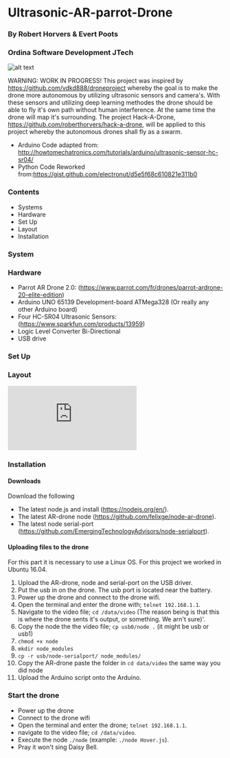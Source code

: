 # Ultrasonic-AR-parrot-Drone

### By Robert Horvers & Evert Poots
### Ordina Software Development JTech

![alt text](https://imgur.com/SVWl69D)

WARNING: WORK IN PROGRESS! This project was inspired by https://github.com/vdkd888/droneproject whereby the goal is to make the drone more autonomous by utilizing ultrasonic sensors and camera's. With these sensors and utilizing deep learning methodes the drone should be able to fly it's own path without human interference. At the same time the drone will map it's surrounding. The project Hack-A-Drone, https://github.com/roberthorvers/hack-a-drone, will be applied to this project whereby the autonomous drones shall fly as a swarm. 

- Arduino Code adapted from: http://howtomechatronics.com/tutorials/arduino/ultrasonic-sensor-hc-sr04/
- Python Code Reworked from:https://gist.github.com/electronut/d5e5f68c610821e311b0

### Contents

- Systems
- Hardware
- Set Up
- Layout
- Installation

### System


### Hardware

- Parrot AR Drone 2.0: (https://www.parrot.com/fr/drones/parrot-ardrone-20-elite-edition)
- Arduino UNO 65139 Development-board ATMega328 (Or really any other Arduino board)
- Four HC-SR04 Ultrasonic Sensors: (https://www.sparkfun.com/products/13959)
- Logic Level Converter Bi-Directional
- USB drive

### Set Up


### Layout
![equation](http://www.sciweavers.org/tex2img.php?eq=1%2Bsin%28mc%5E2%29&bc=White&fc=Black&im=jpg&fs=12&ff=arev&edit=)

### Installation

#### Downloads
Download the following
- The latest node.js and install (https://nodejs.org/en/).
- The latest AR-drone node (https://github.com/felixge/node-ar-drone).
- The latest node serial-port (https://github.com/EmergingTechnologyAdvisors/node-serialport).

#### Uploading files to the drone
For this part it is necessary to use a Linux OS. For this project we worked in Ubuntu 16.04.

1. Upload the AR-drone, node and serial-port on the USB driver.
2. Put the usb in on the drone. The usb port is located near the battery.
3. Power up the drone and connect to the drone wifi.
4. Open the terminal and enter the drone with; `telnet 192.168.1.1`.
5. Navigate to the video file; `cd /data/video` (The reason being is that this is where the drone sents it's output, or something. We arn't sure)'.
6. Copy the node the the video file; `cp usb0/node .` (it might be usb or usb1)
7. `chmod +x node`
8. `mkdir node_modules`
9. `cp -r usb/node-serialport/ node_modules/`
10. Copy the AR-drone paste the folder in `cd data/video` the same way you did node
11. Upload the Arduino script onto the Arduino.

### Start the drone

- Power up the drone
- Connect to the drone wifi
- Open the terminal and enter the drone; `telnet 192.168.1.1`.
- navigate to the video file; `cd /data/video`.
- Execute the node `./node` (example: `./node Hover.js`).
- Pray it won't sing Daisy Bell.
